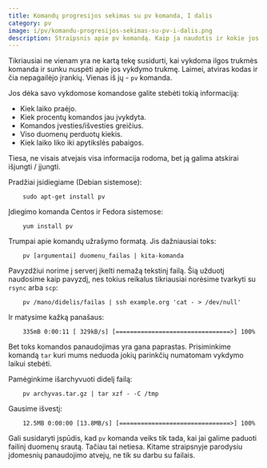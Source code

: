 ```yaml
---
title: Komandų progresijos sekimas su pv komanda, I dalis
category: pv
image: i/pv/komandu-progresijos-sekimas-su-pv-i-dalis.png
description: Straipsnis apie pv komandą. Kaip ja naudotis ir kokie jos privalumai, I dalis.
---
```


Tikriausiai ne vienam yra ne kartą tekę susidurti, kai vykdoma ilgos trukmės komanda ir sunku nuspėti apie jos vykdymo trukmę. Laimei, atviras kodas ir čia nepagailėjo įrankių. Vienas iš jų - `pv` komanda.

Jos dėka savo vykdomose komandose galite stebėti tokią informaciją:

* Kiek laiko praėjo.
* Kiek procentų komandos jau įvykdyta.
* Komandos įvesties/išvesties greičius.
* Viso duomenų perduotų kiekis.
* Kiek laiko liko iki apytikslės pabaigos.

Tiesa, ne visais atvejais visa informacija rodoma, bet ją galima atskirai išjungti / įjungti.

Pradžiai įsidiegiame (Debian sistemose):

```
    sudo apt-get install pv
```

Įdiegimo komanda Centos ir Fedora sistemose:

```
    yum install pv
```

Trumpai apie komandų užrašymo formatą. Jis dažniausiai toks:

```
    pv [argumentai] duomenu_failas | kita-komanda
```

Pavyzdžiui norime į serverį įkelti nemažą tekstinį failą. Šią užduotį naudosime kaip pavyzdį, nes tokius reikalus tikriausiai norėsime tvarkyti su `rsync` arba `scp`:

```
    pv /mano/didelis/failas | ssh example.org 'cat - > /dev/null'
```

Ir matysime kažką panašaus:

```
    335mB 0:00:11 [ 329kB/s] [================================>] 100%
```

Bet toks komandos panaudojimas yra gana paprastas. Prisiminkime komandą `tar` kuri mums neduoda jokių parinkčių numatomam vykdymo laikui stebėti.

Pamėginkime išarchyvuoti didelį failą:

```
    pv archyvas.tar.gz | tar xzf - -C /tmp
```

Gausime išvestį:

```
    12.5MB 0:00:00 [13.8MB/s] [===============================>] 100%
```

Gali susidaryti įspūdis, kad `pv` komanda veiks tik tada, kai jai galime paduoti failinį duomenų srautą. Tačiau tai netiesa. Kitame straipsnyje parodysiu įdomesnių panaudojimo atvejų, ne tik su darbu su failais.
